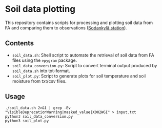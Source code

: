 # Soil data plotting

This repository contains scripts for processing and plotting soil data from FA and comparing them to observations ([Sodankylä station](https://litdb.fmi.fi/)).

## Contents
- `soil_data.sh`: Shell script to automate the retrieval of soil data from FA files using the `epygram` package.
- `soil_data_conversion.py`: Script to convert terminal output produced by `soil_data.sh` into txt-format.
- `soil_plot.py`: Script to generate plots for soil temperature and soil moisture from txt/csv files.


## Usage
```
./soil_data.sh 2>&1 | grep -Ev "VisibleDeprecationWarning|masked_value|X002WGI" > input.txt
python3 soil_data_conversion.py
python3 soil_plot.py
```

